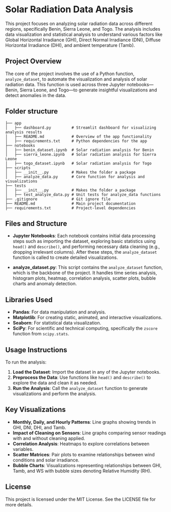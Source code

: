 # Solar Radiation Data Analysis

This project focuses on analyzing solar radiation data across different regions, specifically Benin, Sierra Leone, and Togo. The analysis includes data visualization and statistical analysis to understand various factors like Global Horizontal Irradiance (GHI), Direct Normal Irradiance (DNI), Diffuse Horizontal Irradiance (DHI), and ambient temperature (Tamb).

## Project Overview

The core of the project involves the use of a Python function, `analyze_dataset`, to automate the visualization and analysis of solar radiation data. This function is used across three Jupyter notebooks—Benin, Sierra Leone, and Togo—to generate insightful visualizations and detect anomalies in the data.

## Folder structure
```
├── app
│   ├── dashboard.py         # Streamlit dashboard for visualizing analysis results
│   ├── README.md            # Overview of the app functionality
│   ├── requirements.txt     # Python dependencies for the app
├── notebooks
│   ├── benin_dataset.ipynb  # Solar radiation analysis for Benin
│   ├── sierra_leone.ipynb   # Solar radiation analysis for Sierra Leone
│   ├── togo_dataset.ipynb   # Solar radiation analysis for Togo
├── scripts
│   ├── __init__.py          # Makes the folder a package
│   ├── analyze_data.py      # Core function for analysis and visualizations
├── tests
│   ├── __init__.py          # Makes the folder a package
│   ├── test_analyze_data.py # Unit tests for analyze_data functions
├── .gitignore               # Git ignore file
├── README.md                # Main project documentation
├── requirements.txt         # Project-level dependencies
```

## Files and Structure

- **Jupyter Notebooks**: Each notebook contains initial data processing steps such as importing the dataset, exploring basic statistics using `head()` and `describe()`, and performing necessary data cleaning (e.g., dropping irrelevant columns). After these steps, the `analyze_dataset` function is called to create detailed visualizations.

- **analyze_dataset.py**: This script contains the `analyze_dataset` function, which is the backbone of the project. It handles time series analysis, histogram plots, heatmap, correlation analysis, scatter plots, bubble charts and anomaly detection.

## Libraries Used

- **Pandas**: For data manipulation and analysis.
- **Matplotlib**: For creating static, animated, and interactive visualizations.
- **Seaborn**: For statistical data visualization.
- **SciPy**: For scientific and technical computing, specifically the `zscore` function from `scipy.stats`.

## Usage Instructions

To run the analysis:

1. **Load the Dataset**: Import the dataset in any of the Jupyter notebooks.
2. **Preprocess the Data**: Use functions like `head()` and `describe()` to explore the data and clean it as needed.
3. **Run the Analysis**: Call the `analyze_dataset` function to generate visualizations and perform the analysis.

## Key Visualizations

- **Monthly, Daily, and Hourly Patterns**: Line graphs showing trends in GHI, DNI, DHI, and Tamb.
- **Impact of Cleaning on Sensors**: Line graphs comparing sensor readings with and without cleaning applied.
- **Correlation Analysis**: Heatmaps to explore correlations between variables.
- **Scatter Matrices**: Pair plots to examine relationships between wind conditions and solar irradiance.
- **Bubble Charts**: Visualizations representing relationships between GHI, Tamb, and WS with bubble sizes denoting Relative Humidity (RH).

## License

This project is licensed under the MIT License. See the LICENSE file for more details.
